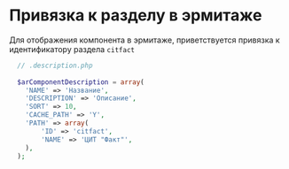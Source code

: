 Привязка к разделу в эрмитаже
=============

Для отображения компонента в эрмитаже, приветствуется привязка к идентификатору раздела ``citfact``

``` php
  // .description.php
  
  $arComponentDescription = array(
    'NAME' => 'Название',
    'DESCRIPTION' => 'Описание',
    'SORT' => 10,
    'CACHE_PATH' => 'Y',
    'PATH' => array(
        'ID' => 'citfact',
        'NAME' => 'ЦИТ "Факт"',
    ),
  );
```